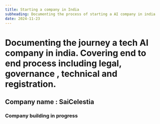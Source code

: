 ```yaml
---
title: Starting a company in India
subheading: Documenting the process of starting a AI company in india
date: 2024-11-23
---
```


# Documenting the journey a tech AI company in india. Covering end to end process including legal, governance , technical and registration.


## Company name : SaiCelestia

### Company building in progress